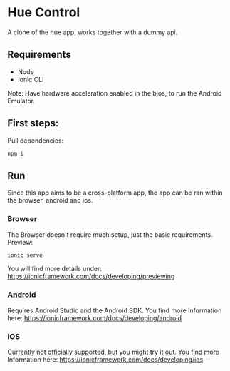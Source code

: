# Hue Control
A clone of the hue app, works together with a dummy api.

## Requirements
- Node
- Ionic CLI

Note: Have hardware acceleration enabled in the bios, to run the Android Emulator.

## First steps:
Pull dependencies:
```bash
npm i
```

## Run
Since this app aims to be a cross-platform app, the app can be ran within the browser, android and ios.

### Browser
The Browser doesn't require much setup, just the basic requirements.
Preview:

```bash
ionic serve
```

You will find more details under: https://ionicframework.com/docs/developing/previewing

### Android
Requires Android Studio and the Android SDK. You find more Information here: https://ionicframework.com/docs/developing/android

### IOS
Currently not officially supported, but you might try it out. You find more Information here: https://ionicframework.com/docs/developing/ios
